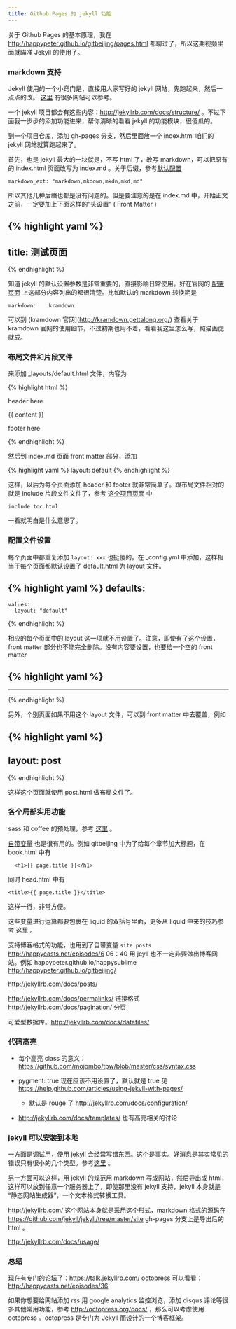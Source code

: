 ```yaml
---
title: Github Pages 的 jekyll 功能
---
```


关于 Github Pages 的基本原理，我在 <http://happypeter.github.io/gitbeijing/pages.html> 都聊过了，所以这期视频里面就瞄准 Jekyll 的使用了。

### markdown 支持

Jekyll 使用的一个小窍门是，直接用人家写好的 jekyll 网站，先跑起来，然后一点点的改。
[这里](https://github.com/jekyll/jekyll/wiki/sites) 有很多网站可以参考。

一个 jekyll 项目都会有这些内容：http://jekyllrb.com/docs/structure/
。不过下面我一步步的添加功能进来，帮你清晰的看看 jekyll 的功能模块，很傻瓜的。

到一个项目仓库，添加 gh-pages 分支，然后里面放一个 index.html 咱们的 jekyll 网站就算跑起来了。


首先，也是 jekyll 最大的一块就是，不写 html 了，改写 markdown，可以把原有的 index.html 页面改写为 index.md 。关于后缀，参考[默认配置](http://jekyllrb.com/docs/configuration/) 

    markdown_ext: "markdown,mkdown,mkdn,mkd,md"

所以其他几种后缀也都是没有问题的。但是要注意的是在 index.md 中，开始正文之前，一定要加上下面这样的”头设置“ ( Front Matter )

{% highlight yaml %}
---
title: 测试页面
---
{% endhighlight %}


知道 jekyll 的默认设置参数是非常重要的，直接影响日常使用。好在官网的 [配置页面](http://jekyllrb.com/docs/configuration/) 上这部分内容列出的都很清楚。比如默认的 markdown 转换期是

    markdown:    kramdown

可以到 (kramdown 官网](http://kramdown.gettalong.org/) 查看关于 kramdown 官网的使用细节，不过初期也用不着，看看我这里怎么写，照猫画虎就成。
<!-- 
- http://jekyllrb.com/docs/configuration/ 可以配置 kramdown 用 GFM 
  - 试了一下 ```ruby 这种形式还是实现不了高亮，所以还是用 liquid 格式的吧
  - 统一挺好
  - 这样只需要在 _config.yml 中什么都不做就行了，默认就是 kramdown
-->

### 布局文件和片段文件
来添加 _layouts/default.html 文件，内容为

{% highlight html %}
<!DOCTYPE html>
<html lang="en">
<head>
  <meta charset="UTF-8">
  <title>default</title>
</head>
<body>
header here

{{ content }}

footer here
</body>
</html>
{% endhighlight %}

然后到 index.md 页面 front matter 部分，添加

{% highlight yaml %}
layout: default
{% endhighlight %}

这样，以后为每个页面添加 header 和 footer 就非常简单了。跟布局文件相对的就是 include 片段文件文件了，参考 [这个项目页面](https://github.com/happypeter/gitbeijing/blob/gh-pages/index.md) 中 

    include toc.html

一看就明白是什么意思了。

### 配置文件设置
每个页面中都重复添加 `layout: xxx` 也挺傻的。在 _config.yml 中添加，这样相当于每个页面都默认设置了 default.html 为 layout 文件。

{% highlight yaml %}
defaults:
  -
    values:
      layout: "default"
{% endhighlight %}

相应的每个页面中的 layout 这一项就不用设置了。注意，即使有了这个设置，front matter 部分也不能完全删除。没有内容要设置，也要给一个空的 front matter

{% highlight yaml %}
---
---
{% endhighlight %}

另外，个别页面如果不用这个 layout 文件，可以到 front matter 中去覆盖，例如

{% highlight yaml %}
---
layout: post
---
{% endhighlight %}

这样这个页面就使用 post.html 做布局文件了。


### 各个局部实用功能

sass 和 coffee 的预处理，参考 [这里](http://jekyllrb.com/docs/assets/) 。

[自带变量](http://jekyllrb.com/docs/variables/) 也是很有用的。例如 gitbeijing 中为了给每个章节加大标题，在 book.html 中有 

      <h1>{{ page.title }}</h1>

同时 head.html 中有

    <title>{{ page.title }}</title>

这样一行，非常方便。

这些变量进行运算都要包裹在 liquid 的双括号里面，更多从 liquid 中来的技巧参考 [这里](http://jekyllrb.com/docs/templates/) 。

支持博客格式的功能，也用到了自带变量 `site.posts`
http://happycasts.net/episodes/6  06：40
用 jeyll 也不一定非要做出博客网站。例如 happypeter.github.io/happysublime  http://happypeter.github.io/gitbeijing/

http://jekyllrb.com/docs/posts/

http://jekyllrb.com/docs/permalinks/ 链接格式
http://jekyllrb.com/docs/pagination/ 分页

可爱型数据库。http://jekyllrb.com/docs/datafiles/


### 代码高亮

  - 每个高亮 class 的意义：https://github.com/mojombo/tpw/blob/master/css/syntax.css
  - pygment: true 现在应该不用设置了，默认就是 true 见 https://help.github.com/articles/using-jekyll-with-pages/
    - 默认是 rouge 了 http://jekyllrb.com/docs/configuration/

  - http://jekyllrb.com/docs/templates/ 也有高亮相关的讨论

<!-- - http://jekyllrb.com/docs/posts/ 有代码高亮的讨论，看来想高亮必须用 liquid 没有其他选择 -->


### jekyll 可以安装到本地

一方面是调试用，使用 jekyll 会经常写错东西。这个是事实。好消息是其实常见的错误只有很小的几个类型。参考[这里](http://jekyllrb.com/docs/troubleshooting/) 。


另一方面可以这样，用 jekyll 的规范用 markdown 写成网站，然后导出成 html，这样可以放到任意一个服务器上了，即使那里没有 jekyll 支持，jekyll 本身就是 “静态网站生成器”，一个文本格式转换工具。

http://jekyllrb.com/ 这个网站本身就是采用这个形式，markdown 格式的源码在  https://github.com/jekyll/jekyll/tree/master/site  gh-pages 分支上是导出后的 html 。

http://jekyllrb.com/docs/usage/

### 总结
现在有专门的论坛了：https://talk.jekyllrb.com/
octopress 可以看看：http://happycasts.net/episodes/36

如果你想要给网站添加 rss 用 google analytics 监控浏览，添加 disqus 评论等很多其他常用功能，参考 <http://octopress.org/docs/> ，那么可以考虑使用 octopress 。octopress 是专门为 Jekyll 而设计的一个博客框架。